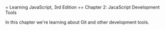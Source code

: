 = Learning JavaScript, 3rd Edition
== Chapter 2: JacaScript Development Tools

In this chapter we're learning about Git and other development tools.
